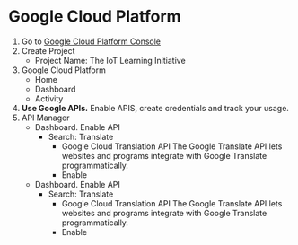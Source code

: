 # Google Cloud Platform

1. Go to [Google Cloud Platform Console](https://console.cloud.google.com/)
2. Create Project
   - Project Name: The IoT Learning Initiative
3. Google Cloud Platform
   - Home
   - Dashboard
   - Activity
4. __Use Google APIs.__ Enable APIS, create credentials and track your usage.
5. API Manager
   - Dashboard. Enable API
     - Search: Translate
       - Google Cloud Translation API	The Google Translate API lets websites and programs integrate with Google Translate programmatically.
       - Enable
   - Dashboard. Enable API
     - Search: Translate
       - Google Cloud Translation API	The Google Translate API lets websites and programs integrate with Google Translate programmatically.
       - Enable
